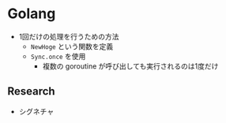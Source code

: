 # Golang
- 1回だけの処理を行うための方法
    - `NewHoge` という関数を定義
    - `Sync.once` を使用
        - 複数の goroutine が呼び出しても実行されるのは1度だけ

## Research
- シグネチャ
